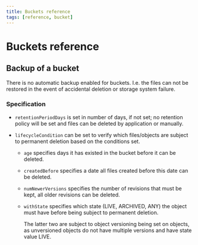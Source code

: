 ```yaml
---
title: Buckets reference
tags: [reference, bucket]
---
```


# Buckets reference

## Backup of a bucket 

There is no automatic backup enabled for buckets. I.e. the files can not be restored in the event of accidental deletion or storage system failure.

### Specification

 * `retentionPeriodDays` is set in number of days, if not set; no retention policy will be set and files can be deleted by application or manually.

 * `lifecycleCondition` can be set to verify which files/objects are subject to permanent deletion based on the conditions set.
     * `age` specifies days it has existed in the bucket before it can be deleted.
     * `createdBefore` specifies a date all files created before this date can be deleted.
     * `numNewerVersions` specifies the number of revisions that must be kept, all older revisions can be deleted.
     * `withState` specifies which state (LIVE, ARCHIVED, ANY) the object must have before being subject to permanent deletion.

        The latter two are subject to object versioning being set on objects, as unversioned objects do not have multiple versions and have state value LIVE.
